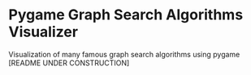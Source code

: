 # Pygame Graph Search Algorithms Visualizer
Visualization of many famous graph search algorithms using pygame
[README UNDER CONSTRUCTION]
